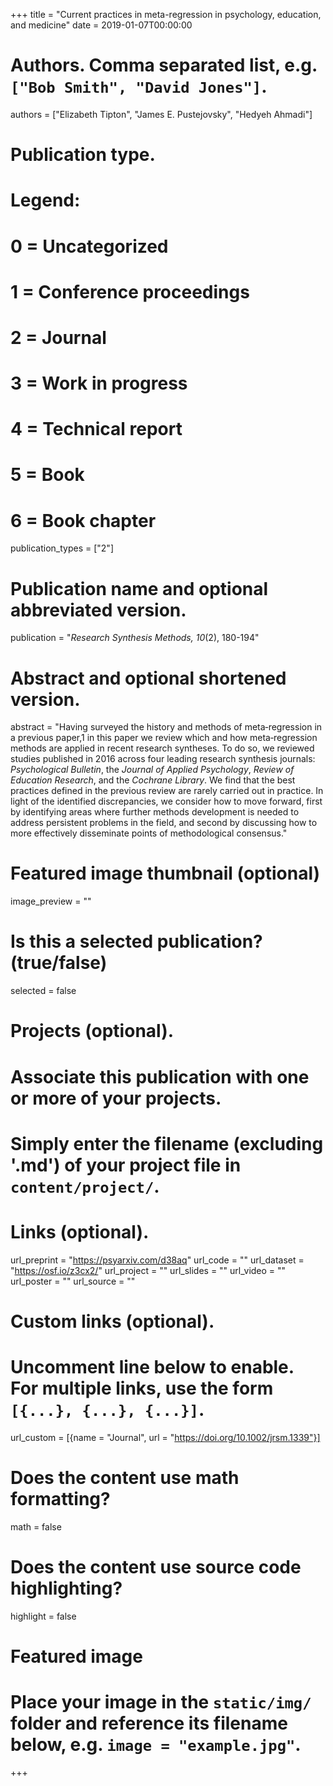 +++
title = "Current practices in meta-regression in psychology, education, and medicine"
date = 2019-01-07T00:00:00

# Authors. Comma separated list, e.g. `["Bob Smith", "David Jones"]`.
authors = ["Elizabeth Tipton", "James E. Pustejovsky", "Hedyeh Ahmadi"]

# Publication type.
# Legend:
# 0 = Uncategorized
# 1 = Conference proceedings
# 2 = Journal
# 3 = Work in progress
# 4 = Technical report
# 5 = Book
# 6 = Book chapter
publication_types = ["2"]

# Publication name and optional abbreviated version.
publication = "_Research Synthesis Methods, 10_(2), 180-194"

# Abstract and optional shortened version.
abstract = "Having surveyed the history and methods of meta‐regression in a previous paper,1 in this paper we review which and how meta‐regression methods are applied in recent research syntheses. To do so, we reviewed studies published in 2016 across four leading research synthesis journals: _Psychological Bulletin_, the _Journal of Applied Psychology_, _Review of Education Research_, and the _Cochrane Library_. We find that the best practices defined in the previous review are rarely carried out in practice. In light of the identified discrepancies, we consider how to move forward, first by identifying areas where further methods development is needed to address persistent problems in the field, and second by discussing how to more effectively disseminate points of methodological consensus."

# Featured image thumbnail (optional)
image_preview = ""

# Is this a selected publication? (true/false)
selected = false

# Projects (optional).
#   Associate this publication with one or more of your projects.
#   Simply enter the filename (excluding '.md') of your project file in `content/project/`.

# Links (optional).
url_preprint = "https://psyarxiv.com/d38aq"
url_code = ""
url_dataset = "https://osf.io/z3cx2/"
url_project = ""
url_slides = ""
url_video = ""
url_poster = ""
url_source = ""

# Custom links (optional).
#   Uncomment line below to enable. For multiple links, use the form `[{...}, {...}, {...}]`.
url_custom = [{name = "Journal", url = "https://doi.org/10.1002/jrsm.1339"}]

# Does the content use math formatting?
math = false

# Does the content use source code highlighting?
highlight = false

# Featured image
# Place your image in the `static/img/` folder and reference its filename below, e.g. `image = "example.jpg"`.

+++
